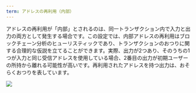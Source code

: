 ```yaml
---
term: アドレスの再利用（内部）
---
```


アドレスの再利用が「内部」とされるのは、同一トランザクション内で入力と出力の両方として発生する場合です。この設定では、内部アドレスの再利用はブロックチェーン分析のヒューリスティックであり、トランザクションのおつりに関する合理的な仮説を立てることができます。実際、出力が2つあり、そのうちの1つが入力と同じ受信アドレスを使用している場合、2番目の出力が初期ユーザーの所持から離れる可能性が高いです。再利用されたアドレスを持つ出力は、おそらくおつりを表しています。

![](../../dictionnaire/assets/10.png)